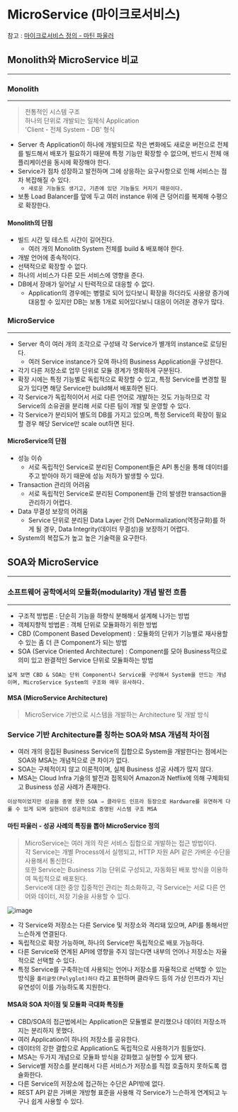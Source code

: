 # MicroService (마이크로서비스)

참고 : [마이크로서비스 정의 - 마틴 파울러](https://martinfowler.com/articles/microservices.html)

## Monolith와 MicroService 비교
---
### Monolith
---
> 전통적인 시스템 구조 <br/>
> 하나의 단위로 개발되는 일체식 Application <br/>
> 'Client - 전체 System - DB' 형식 <br/>

* Server 측 Application이 하나에 개발되므로 작은 변화에도 새로운 버전으로 전체를 빌드해서 배포가 필요하기 때문에 특정 기능만 확장할 수 없으며, 반드시 전체 애플리케이션을 동시에 확장해야 한다.
* Service가 점차 성장하고 발전하며 그에 상응하는 요구사항으로 인해 서비스는 점차 복잡해질 수 있다.
  * `새로운 기능들도 생기고, 기존에 있던 기능들도 커지기 때문이다.`
* 보통 Load Balancer를 앞에 두고 여러 instance 위에 큰 덩어리를 복제해 수평으로 확장한다.

#### Monolith의 단점
* 빌드 시간 및 테스트 시간이 길어진다.
  * 여러 개의 Monolith System 전체를 build & 배포해야 한다.
* 개발 언어에 종속적이다.
* 선택적으로 확장할 수 없다.
* 하나의 서비스가 다른 모든 서비스에 영향을 준다.
* DB에서 장애가 일어날 시 탄력적으로 대응할 수 없다.
  * Application의 경우에는 병렬로 되어 있다보니 확장을 하더라도 사용량 증가에 대응할 수 있지만 DB는 보통 1개로 되어있다보니 대응이 어려운 경우가 많다.

### MicroService
---
* Server 측이 여러 개의 조각으로 구성돼 각 Service가 별개의 instance로 로딩된다.
  * 여러 Service instance가 모여 하나의 Business Application을 구성한다.
* 각기 다른 저장소로 업무 단위로 모듈 경계가 명확하게 구분된다.
* 확장 시에는 특정 기능별로 독립적으로 확장할 수 있고, 특정 Service를 변경할 필요가 있다면 해당 Service만 build해서 배포하면 된다.
* 각 Service가 독립적이어서 서로 다른 언어로 개발하는 것도 가능하므로 각 Service의 소유권을 분리해 서로 다른 팀이 개발 및 운영할 수 있다.
* 각 Service가 분리되어 별도의 DB를 가지고 있으며, 특정 Service의 확장이 필요할 경우 해당 Service만 scale out하면 된다.

#### MicroService의 단점
* 성능 이슈
  * 서로 독립적인 Service로 분리된 Component들은 API 통신을 통해 데이터를 주고 받아야 하기 때문에 성능 저하가 발생할 수 있다.
* Transaction 관리의 어려움
  * 서로 독립적인 Service로 분리된 Component들 간의 발생한 transaction을 관리하기 어렵다.
* Data 무결성 보장의 어려움
  * Service 단위로 분리된 Data Layer 간의 DeNormalization(역정규화)를 하게 될 경우, Data Integrity(데이터 무결성)을 보장하기 어렵다.
* System의 복잡도가 높고 높은 기술력을 요구한다.

## SOA와 MicroService
---
### 소프트웨어 공학에서의 모듈화(modularity) 개념 발전 흐름
---
* 구조적 방법론 : 단순히 기능을 하향식 분해해서 설계해 나가는 방법
* 객체지향적 방법론 : 객체 단위로 모듈화하기 위한 방법
* CBD (Component Based Development) : 모듈화의 단위가 기능별로 재사용할 수 있는 좀 더 큰 Component가 되는 방법
* SOA (Service Oriented Architecture) : Component를 모아 Business적으로 의미 있고 완결적인 Service 단위로 모듈화하는 방법

`넓게 보면 CBD & SOA는 단위 Component나 Service를 구성해서 System을 만드는 개념이며, MicroService System의 구조와 매우 유사하다.`

#### MSA (MicroService Architecture)
> MicroService 기반으로 시스템을 개발하는 Architecture 및 개발 방식

### Service 기반 Architecture를 칭하는 SOA와 MSA 개념적 차이점
* 여러 개의 응집된 Business Service의 집합으로 System을 개발한다는 점에서는 SOA와 MSA는 개념적으로 큰 차이가 없다.
* SOA는 구체적이지 않고 이론적이며, 실제 Business 성공 사례가 많지 않다.
* MSA는 Cloud Infra 기술의 발전과 접목되어 Amazon과 Netflix에 의해 구체화되고 Business 성공 사례가 존재한다.

`이상적이었지만 성공을 증명 못한 SOA ⇒ 클라우드 인프라 등장으로 Hardware를 유연하게 다룰 수 있게 되며 실현되어 성공적으로 증명된 시스템 구조 MSA`

#### 마틴 파울러 - 성공 사례의 특징을 뽑아 MicroService 정의
> MicroService는 여러 개의 작은 서비스 집합으로 개발하는 접근 방법이다.<br/>
> 각 Service는 개별 Process에서 실행되고, HTTP 자원 API 같은 가벼운 수단을 사용해서 통신한다.<br/>
> 또한 Service는 Business 기능 단위로 구성되고, 자동화된 배포 방식을 이용하여 독립적으로 배포된다.<br/>
> Service에 대한 중앙 집중적인 관리는 최소화하고, 각 Service는 서로 다른 언어와 데이터, 저장 기술을 사용할 수 있다.

![image](https://user-images.githubusercontent.com/62865808/166147488-fce29c55-d9f4-4aa1-82ce-db52dead4fa0.png)

* 각 Service와 저장소는 다른 Service 및 저장소와 격리돼 있으며, API를 통해서만 느슨하게 연결된다.
* 독립적으로 확장 가능하며, 하나의 Service만 독립적으로 배포 가능하다.
* 다른 Service와 연계된 API에 영향을 주지 않는다면 내부의 언어나 저장소는 자율적으로 선택할 수 있다.
* 특정 Service를 구축하는데 사용되는 언어나 저장소를 자율적으로 선택할 수 있는 방식을 `폴리글랏(Polyglot)하다` 라고 표현하며 클라우드 등의 가상 인프라가 지닌 유연성이 이를 가능하도록 지원한다.

#### MSA와 SOA 차이점 및 모듈화 극대화 특징들
* CBD/SOA의 접근법에서는 Application은 모듈별로 분리했으나 데이터 저장소까지는 분리하지 못했다.
 * 여러 Application이 하나의 저장소를 공유한다.
* 데이터의 강한 결합으로 Application도 독립적으로 사용하기가 힘들었다.
* MSA는 두가지 개념으로 모듈화 방식을 강화했고 실현할 수 있게 됐다.
* Service별 저장소를 분리해서 다른 서비스가 저장소를 직접 호출하지 못하도록 캡슐화한다.
* 다른 Service의 저장소에 접근하는 수단은 API밖에 없다.
* REST API 같은 가벼운 개방형 표준을 사용해 각 Service가 느슨하게 연계되고 누구나 쉽게 사용할 수 있다.
